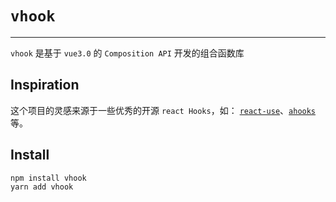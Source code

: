 # ``vhook``

---

``vhook`` 是基于 ``vue3.0`` 的 ``Composition API`` 开发的组合函数库



## Inspiration

这个项目的灵感来源于一些优秀的开源 ``react Hooks``，如： [``react-use``](https://github.com/streamich/react-use)、[``ahooks``](https://github.com/alibaba/hooks)等。



## Install

```bash
npm install vhook
yarn add vhook
```

